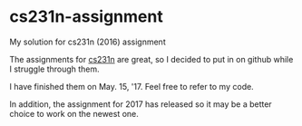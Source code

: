 # cs231n-assignment
My solution for cs231n (2016) assignment

The assignments for [cs231n](http://cs231n.github.io/) are great, so I decided to put in on github while I struggle through them.

I have finished them on May. 15, '17. Feel free to refer to my code. 

In addition, the assignment for 2017 has released so it may be a better choice to work on the newest one.
